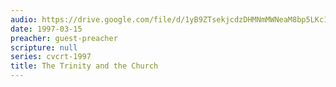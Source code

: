 ```yaml
---
audio: https://drive.google.com/file/d/1yB9ZTsekjcdzDHMNmMWNeaM8bp5LKc1j/view
date: 1997-03-15
preacher: guest-preacher
scripture: null
series: cvcrt-1997
title: The Trinity and the Church
---
```

